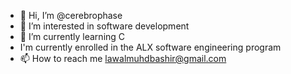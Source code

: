 - 👋 Hi, I’m @cerebrophase
- 👀 I’m interested in software development
- 🌱 I’m currently learning C
- I'm currently enrolled in the ALX software engineering program
- 📫 How to reach me lawalmuhdbashir@gmail.com

<!---
cerebrophase/cerebrophase is a ✨ special ✨ repository because its `README.md` (this file) appears on your GitHub profile.
You can click the Preview link to take a look at your changes.
--->
